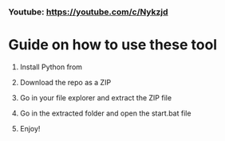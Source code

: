 ### Youtube: https://youtube.com/c/Nykzjd ###
      
# Guide on how to use these tool   
         
1. Install Python from 
   
2. Download the repo as a ZIP     
    
3. Go in your file explorer and extract the ZIP file  
     
4. Go in the extracted folder and open the start.bat file      
   
5. Enjoy!     